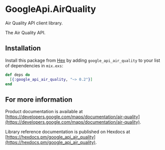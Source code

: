 # GoogleApi.AirQuality

Air Quality API client library.

The Air Quality API.

## Installation

Install this package from [Hex](https://hex.pm) by adding
`google_api_air_quality` to your list of dependencies in `mix.exs`:

```elixir
def deps do
  [{:google_api_air_quality, "~> 0.2"}]
end
```

## For more information

Product documentation is available at [https://developers.google.com/maps/documentation/air-quality](https://developers.google.com/maps/documentation/air-quality).

Library reference documentation is published on Hexdocs at
[https://hexdocs.pm/google_api_air_quality](https://hexdocs.pm/google_api_air_quality).
